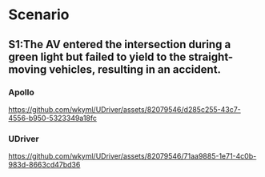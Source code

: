 # Scenario

## S1:The AV entered the intersection during a green light but failed to yield to the straight-moving vehicles, resulting in an accident.
### Apollo
https://github.com/wkyml/UDriver/assets/82079546/d285c255-43c7-4556-b950-5323349a18fc
### UDriver
https://github.com/wkyml/UDriver/assets/82079546/71aa9885-1e71-4c0b-983d-8663cd47bd36

